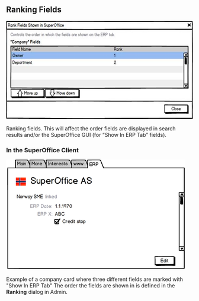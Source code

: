 <properties date="2016-05-10"
SortOrder="10"
/>

Ranking Fields
--------------

<img src="../Erp%20Sync%20Connector%20Interface_files/image008.jpg" id="Picture 10" width="627" height="265" />

Ranking fields. This will affect the order fields are displayed in search results and/or the SuperOffice GUI (for “Show In ERP Tab” fields).
 

 

### In the SuperOffice Client

<img src="../Erp%20Sync%20Connector%20Interface_files/image009.png" id="Bilde 12" width="484" height="297" />

Example of a company card where three different fields are marked with "Show In ERP Tab"
The order the fields are shown in is defined in the **Ranking** dialog in Admin.

 

 

